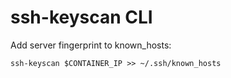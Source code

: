 # ssh-keyscan CLI

Add server fingerprint to known_hosts:
```
ssh-keyscan $CONTAINER_IP >> ~/.ssh/known_hosts
```
